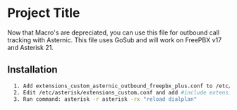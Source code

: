 # Project Title

Now that Macro's are depreciated, you can use this file for outbound call tracking with Asternic. This file uses GoSub and will work on FreePBX v17 and Asterisk 21. 



## Installation


```bash
  1. Add extensions_custom_asternic_outbound_freepbx_plus.conf to /etc/asterisk/
  2. Edit /etc/asterisk/extensions_custom.conf and add #include extensions_custom_asternic_outbound_freepbx_plus.conf
  3. Run command: asterisk -r asterisk -rx "reload dialplan"
```
    
